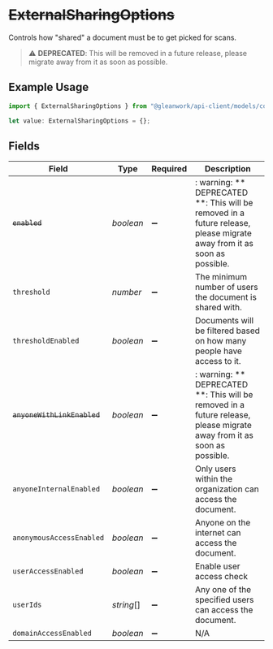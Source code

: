 # ~~ExternalSharingOptions~~

Controls how "shared" a document must be to get picked for scans.

> :warning: **DEPRECATED**: This will be removed in a future release, please migrate away from it as soon as possible.

## Example Usage

```typescript
import { ExternalSharingOptions } from "@gleanwork/api-client/models/components";

let value: ExternalSharingOptions = {};
```

## Fields

| Field                                                                                                                   | Type                                                                                                                    | Required                                                                                                                | Description                                                                                                             |
| ----------------------------------------------------------------------------------------------------------------------- | ----------------------------------------------------------------------------------------------------------------------- | ----------------------------------------------------------------------------------------------------------------------- | ----------------------------------------------------------------------------------------------------------------------- |
| ~~`enabled`~~                                                                                                           | *boolean*                                                                                                               | :heavy_minus_sign:                                                                                                      | : warning: ** DEPRECATED **: This will be removed in a future release, please migrate away from it as soon as possible. |
| `threshold`                                                                                                             | *number*                                                                                                                | :heavy_minus_sign:                                                                                                      | The minimum number of users the document is shared with.                                                                |
| `thresholdEnabled`                                                                                                      | *boolean*                                                                                                               | :heavy_minus_sign:                                                                                                      | Documents will be filtered based on how many people have access to it.                                                  |
| ~~`anyoneWithLinkEnabled`~~                                                                                             | *boolean*                                                                                                               | :heavy_minus_sign:                                                                                                      | : warning: ** DEPRECATED **: This will be removed in a future release, please migrate away from it as soon as possible. |
| `anyoneInternalEnabled`                                                                                                 | *boolean*                                                                                                               | :heavy_minus_sign:                                                                                                      | Only users within the organization can access the document.                                                             |
| `anonymousAccessEnabled`                                                                                                | *boolean*                                                                                                               | :heavy_minus_sign:                                                                                                      | Anyone on the internet can access the document.                                                                         |
| `userAccessEnabled`                                                                                                     | *boolean*                                                                                                               | :heavy_minus_sign:                                                                                                      | Enable user access check                                                                                                |
| `userIds`                                                                                                               | *string*[]                                                                                                              | :heavy_minus_sign:                                                                                                      | Any one of the specified users can access the document.                                                                 |
| `domainAccessEnabled`                                                                                                   | *boolean*                                                                                                               | :heavy_minus_sign:                                                                                                      | N/A                                                                                                                     |
